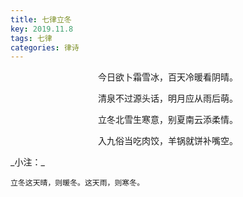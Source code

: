 ```yaml
---
title: 七律立冬
key: 2019.11.8
tags: 七律
categories: 律诗
---
```


<p align="center">今日欲卜霜雪冰，百天冷暖看阴晴。
</p>
<p align="center">清泉不过源头话，明月应从雨后萌。
</p>
<p align="center">立冬北雪生寒意，别夏南云添柔情。
</p>
<p align="center">入九俗当吃肉饺，羊锅就饼补嘴空。
</p>
_小注：_

```
立冬这天晴，则暖冬。这天雨，则寒冬。
```